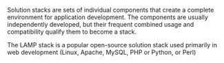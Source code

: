 Solution stacks are sets of individual components that create a complete environment for application development. The components are usually independently developed, but their frequent combined usage and compatibility qualify them to become a stack.

The LAMP stack is a popular open-source solution stack used primarily in web development (Linux, Apache, MySQL, PHP or Python, or Perl)
